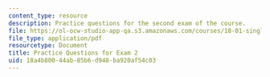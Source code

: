 ```yaml
---
content_type: resource
description: Practice questions for the second exam of the course.
file: https://ol-ocw-studio-app-qa.s3.amazonaws.com/courses/18-01-single-variable-calculus-fall-2006/18a4b80044ab85b6d948ba920af54c03_prexam2a.pdf
file_type: application/pdf
resourcetype: Document
title: Practice Questions for Exam 2
uid: 18a4b800-44ab-85b6-d948-ba920af54c03
---
```


